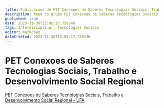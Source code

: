 ```yaml
---
title: Publicacoes de PET Conexoes de Saberes Tecnologias Sociais, Trabalho e Desenvolvimento Social Regional - UFA 
description: feed do grupo PET Conexoes de Saberes Tecnologias Sociais, Trabalho e Desenvolvimento Social Regional - UFA
published: true
date: 2023-11-30T15:05:17.759246
tags: Interdisciplinar, Tecnologias Sociais
editor: markdown
dateCreated: 2023-11-30T15:05:17.759246
---
```


# PET Conexoes de Saberes Tecnologias Sociais, Trabalho e Desenvolvimento Social Regional
[PET Conexoes de Saberes Tecnologias Sociais, Trabalho e Desenvolvimento Social Regional - UFA](/grupo/287PETConexoesdeSaberesTecnologiasSociaisTrabalhoeDesenvolvimentoSocialRegionalUFA)
